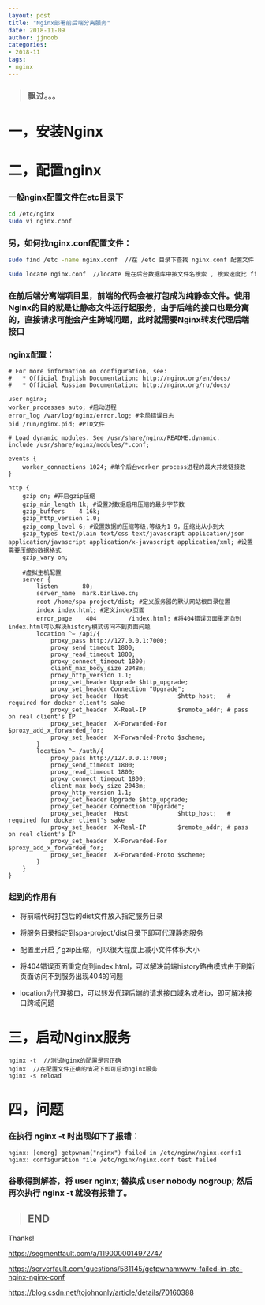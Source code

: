 ```yaml
---
layout: post
title: "Nginx部署前后端分离服务"
date: 2018-11-09
author: jjnoob
categories:
- 2018-11
tags:
- nginx
---
```


> ### 飘过。。。

# **一，安装Nginx**

# **二，配置nginx**

### 一般nginx配置文件在etc目录下  
```bash
cd /etc/nginx
sudo vi nginx.conf
```
### 另，如何找nginx.conf配置文件：

```bash
sudo find /etc -name nginx.conf  //在 /etc 目录下查找 nginx.conf 配置文件

sudo locate nginx.conf  //locate 是在后台数据库中按文件名搜索 , 搜索速度比 find 更快 , 但对于刚建立的文件 , 使用该命令进行查找将会搜索不到所创建的文件 , 如果想使刚创建的文件被 locate 命令搜索到 , 可以使用 updatedb 命令 , 更新 mlocate 数据库
```

### 在前后端分离端项目里，前端的代码会被打包成为纯静态文件。使用 Nginx的目的就是让静态文件运行起服务，由于后端的接口也是分离的，直接请求可能会产生跨域问题，此时就需要Nginx转发代理后端接口

### nginx配置：
```nginx
# For more information on configuration, see:
#   * Official English Documentation: http://nginx.org/en/docs/
#   * Official Russian Documentation: http://nginx.org/ru/docs/

user nginx;
worker_processes auto; #启动进程
error_log /var/log/nginx/error.log; #全局错误日志
pid /run/nginx.pid; #PID文件

# Load dynamic modules. See /usr/share/nginx/README.dynamic.
include /usr/share/nginx/modules/*.conf;

events {
    worker_connections 1024; #单个后台worker process进程的最大并发链接数 
}

http {
    gzip on; #开启gzip压缩
    gzip_min_length 1k; #设置对数据启用压缩的最少字节数
    gzip_buffers    4 16k;
    gzip_http_version 1.0;
    gzip_comp_level 6; #设置数据的压缩等级,等级为1-9，压缩比从小到大
    gzip_types text/plain text/css text/javascript application/json application/javascript application/x-javascript application/xml; #设置需要压缩的数据格式
    gzip_vary on;

    #虚拟主机配置
    server {
        listen       80;
        server_name  mark.binlive.cn;
        root /home/spa-project/dist; #定义服务器的默认网站根目录位置
        index index.html; #定义index页面
        error_page    404         /index.html; #将404错误页面重定向到index.html可以解决history模式访问不到页面问题
        location ^~ /api/{
            proxy_pass http://127.0.0.1:7000;
            proxy_send_timeout 1800;
            proxy_read_timeout 1800;
            proxy_connect_timeout 1800;
            client_max_body_size 2048m;
            proxy_http_version 1.1;  
            proxy_set_header Upgrade $http_upgrade;  
            proxy_set_header Connection "Upgrade"; 
            proxy_set_header  Host              $http_host;   # required for docker client's sake
            proxy_set_header  X-Real-IP         $remote_addr; # pass on real client's IP
            proxy_set_header  X-Forwarded-For   $proxy_add_x_forwarded_for;
            proxy_set_header  X-Forwarded-Proto $scheme;
        }
        location ^~ /auth/{
            proxy_pass http://127.0.0.1:7000;
            proxy_send_timeout 1800;
            proxy_read_timeout 1800;
            proxy_connect_timeout 1800;
            client_max_body_size 2048m;
            proxy_http_version 1.1;  
            proxy_set_header Upgrade $http_upgrade;  
            proxy_set_header Connection "Upgrade"; 
            proxy_set_header  Host              $http_host;   # required for docker client's sake
            proxy_set_header  X-Real-IP         $remote_addr; # pass on real client's IP
            proxy_set_header  X-Forwarded-For   $proxy_add_x_forwarded_for;
            proxy_set_header  X-Forwarded-Proto $scheme;
        }
    }    
}
```

### 起到的作用有

* 将前端代码打包后的dist文件放入指定服务目录

* 将服务目录指定到spa-project/dist目录下即可代理静态服务

* 配置里开启了gzip压缩，可以很大程度上减小文件体积大小

* 将404错误页面重定向到index.html，可以解决前端history路由模式由于刷新页面访问不到服务出现404的问题

* location为代理接口，可以转发代理后端的请求接口域名或者ip，即可解决接口跨域问题


# **三，启动Nginx服务**

```nginx
nginx -t  //测试Nginx的配置是否正确
nginx  //在配置文件正确的情况下即可启动nginx服务
nginx -s reload
```

# **四，问题**

### 在执行 nginx -t 时出现如下了报错：

```nginx
nginx: [emerg] getpwnam("nginx") failed in /etc/nginx/nginx.conf:1
nginx: configuration file /etc/nginx/nginx.conf test failed
```

### 谷歌得到解答，将 user nginx; 替换成 user  nobody nogroup; 然后再次执行 nginx -t 就没有报错了。

> ## END

Thanks!

https://segmentfault.com/a/1190000014972747

https://serverfault.com/questions/581145/getpwnamwww-failed-in-etc-nginx-nginx-conf

https://blog.csdn.net/tojohnonly/article/details/70160388

